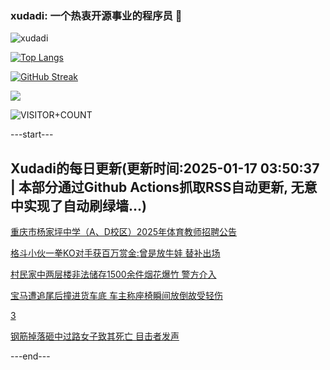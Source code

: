 ### xudadi: 一个热衷开源事业的程序员 👋

![xudadi](https://github-readme-stats-git-masterorgs-github-readme-stats-team.vercel.app/api?username=xudadi)

[![Top Langs](https://github-readme-stats.vercel.app/api/top-langs/?username=xudadi)](https://github.com/anuraghazra/github-readme-stats)

[![GitHub Streak](https://streak-stats.demolab.com?user=xudadi&locale=zh_Hans)](https://git.io/streak-stats)

![](https://raw.githubusercontent.com/xudadi/xudadi/main/assets/github-contribution-grid-snake.svg)

![VISITOR+COUNT](https://komarev.com/ghpvc/?username=xudadi&label=VISITOR+COUNT)


---start---

## Xudadi的每日更新(更新时间:2025-01-17 03:50:37 | 本部分通过Github Actions抓取RSS自动更新, 无意中实现了自动刷绿墙...)

[重庆市杨家坪中学（A、D校区）2025年体育教师招聘公告](https://www.gongkaoleida.com/article/2267732)

[格斗小伙一拳KO对手获百万赏金:曾是放牛娃 替补出场](https://m.163.com/news/article/JM1G6MLO051492T3.html)

[村民家中两层楼非法储存1500余件烟花爆竹 警方介入](https://m.163.com/news/article/JM1G6MDR051492T3.html)

[宝马遭追尾后撞进货车底 车主称座椅瞬间放倒故受轻伤](https://m.163.com/news/article/JM1G6MCE051492T3.html)

[3](https://m.163.com/touch/news/sub/domestic)

[钢筋掉落砸中过路女子致其死亡 目击者发声](https://m.163.com/news/article/JM1G6MA4051492T3.html)

---end---
